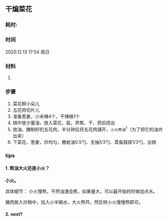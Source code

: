 ## 干煸菜花

### 耗时: 

### 时间
2020.12.13 17:54 周日

### 材料
1. 

### 步骤
1. 菜花掰小朵儿
2. 五花肉切片儿
3. 准备葱姜，小米辣4个，干辣椒1个
4. 锅中放少量油，放入菜花、盐，弄焦、干，而后捞出
5. 放油、腌制好的五花肉，半分钟后将五花肉铺开，`小火熬油`<sup>1</sup>（为了把它的油炸出来）
6. 下菜花、葱姜，炒均匀，撒蚝油0.5勺、生抽1/3勺、蒸鱼鼓豉1/3勺，出锅

### tips
#### 1. 熬油大火还是小火？
**小火。**

具体细节：
小火慢熬，不然油渣会焦，如果量大，可以最开始的时候加点水。

猪肉放入炒锅中，加入小半碗水，大火熬开。然后转小火慢慢熬即可。

#### 2. next?